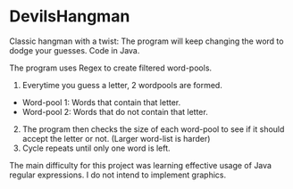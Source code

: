 # DevilsHangman
Classic hangman with a twist: The program will keep changing the word to dodge your guesses. Code in Java.

The program uses Regex to create filtered word-pools.
1. Everytime you guess a letter, 2 wordpools are formed.
  * Word-pool 1: Words that contain that letter.
  * Word-pool 2: Words that do not contain that letter.
2. The program then checks the size of each word-pool to see if it should accept the letter or not. (Larger word-list is harder)
3. Cycle repeats until only one word is left.

The main difficulty for this project was learning effective usage of Java regular expressions. I do not intend to implement graphics.
